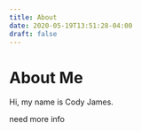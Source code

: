 ```yaml
---
title: About
date: 2020-05-19T13:51:28-04:00
draft: false
---
```


# About Me

Hi, my name is Cody James. 

need more info